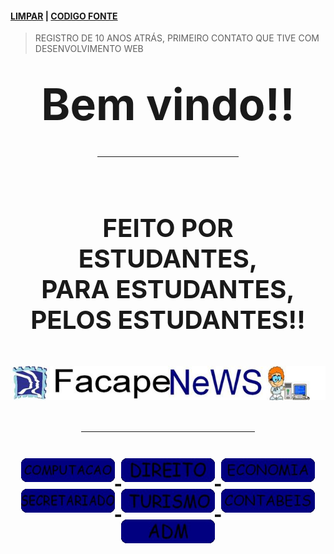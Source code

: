 #### [LIMPAR](README.md) | [CODIGO FONTE](facapenews.html)
> REGISTRO DE 10 ANOS ATRÁS, PRIMEIRO CONTATO QUE TIVE COM DESENVOLVIMENTO WEB

<h1 align="center"><big><big>
<center><big><big><big>Bem vindo!!</big></big></big></big></big>
<hr width="45%">
<br>

<center>FEITO POR ESTUDANTES,<br>
PARA ESTUDANTES,<br>
PELOS ESTUDANTES!!</CENTER>
<br>
<center><img src="imagens/banner.jpg"></center> 
<center><hr width="55%">
<a href="comp./comp.md"><img src="imagens/computacao.jpg" width="150" border="0">
<img src="imagens/DIREITO.jpg" width="150" border="0">
<img src="imagens/ECONOMIA.jpg" width="150" border="0">
<img src="imagens/SECRETARIADO.jpg" width="150" border="0">
<img src="imagens/TURISMO.jpg" width="150" border="0">
<img src="imagens/CONTABEIS.jpg" width="150" border="0">
<img src="imagens/ADM.jpg" width="150" border="0">
  

